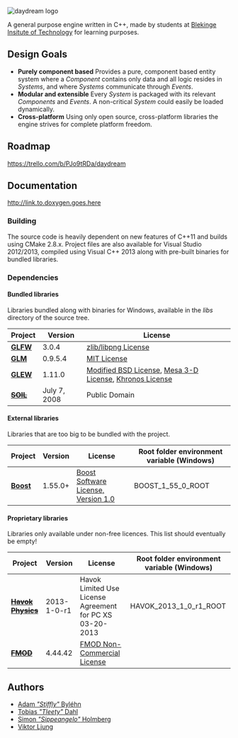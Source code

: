 ![daydream logo](http://imon.nu/daydream/daydream.gif)

A general purpose engine written in C++, made by students at [Blekinge Insitute of Technology](http://www.bth.se/eng) for learning purposes.

## Design Goals
* **Purely component based** Provides a pure, component based entity system where a *Component* contains only data and all logic resides in *Systems*, and where *Systems* communicate through *Events*.
* **Modular and extensible** Every *System* is packaged with its relevant *Components* and *Events*. A non-critical *System* could easily be loaded dynamically. 
* **Cross-platform** Using only open source, cross-platform libraries the engine strives for complete platform freedom. 

## Roadmap
https://trello.com/b/PJo9tRDa/daydream

## Documentation
http://link.to.doxygen.goes.here

### Building
The source code is heavily dependent on new features of C++11 and builds using CMake 2.8.x.
Project files are also available for Visual Studio 2012/2013, compiled using Visual C++ 2013 along with pre-built binaries for bundled libraries.

### Dependencies

#### Bundled libraries
Libraries bundled along with binaries for Windows, available in the *libs* directory of the source tree.

| Project                                           | Version      | License                                                                                                                                                                            |
| ------------------------------------------------- | ------------ | ---------------------------------------------------------------------------------------------------------------------------------------------------------------------------------- |
| **[GLFW](http://www.glfw.org)**                   | 3.0.4        | [zlib/libpng License](http://www.glfw.org/license.html)                                                                                                                            |
| **[GLM](http://glm.g-truc.net/0.9.5/index.html)** | 0.9.5.4      | [MIT License](http://glm.g-truc.net/copying.txt)                                                                                                                                   |
| **[GLEW](http://glew.sourceforge.net)**           | 1.11.0       | [Modified BSD License](http://glew.sourceforge.net/glew.txt), [Mesa 3-D License](http://glew.sourceforge.net/mesa.txt), [Khronos License](http://glew.sourceforge.net/khronos.txt) |
| ~~**[SOIL](http://www.lonesock.net/soil.html)**~~ | July 7, 2008 | Public Domain                                                                                                                                                                      |

#### External libraries
Libraries that are too big to be bundled with the project.

| Project                                                    | Version     | License                                                                     | Root folder environment variable (Windows) |
| ---------------------------------------------------------- | ----------- | --------------------------------------------------------------------------- | ------------------------------------------ |
| **[Boost](http://www.boost.org)**                          | 1.55.0+     | [Boost Software License, Version 1.0](http://www.boost.org/LICENSE_1_0.txt) | BOOST_1_55_0_ROOT                          |

#### Proprietary libraries
Libraries only available under non-free licences. This list should eventually be empty!

| Project                                                    | Version     | License                                                                     | Root folder environment variable (Windows) |
| ---------------------------------------------------------- | ----------- | --------------------------------------------------------------------------- | ------------------------------------------ |
| ~~**[Havok Physics](http://havok.com/products/physics)**~~ | 2013-1-0-r1 | Havok Limited Use License Agreement for PC XS 03-20-2013                    | HAVOK_2013_1_0_r1_ROOT                     |
| ~~**[FMOD](http://www.fmod.com)**~~                        | 4.44.42     | [FMOD Non-Commercial License](http://www.fmod.com/files/public/LICENSE.TXT) |                                            |

## Authors
* [Adam *"Stiffly"* Byléhn](https://github.com/Stiffly)
* [Tobias *"Tleety"* Dahl](https://github.com/Tleety)
* [Simon *"Sippeangelo"* Holmberg](https://github.com/sippeangelo)
* [Viktor Ljung](https://github.com/ViktorLjung)